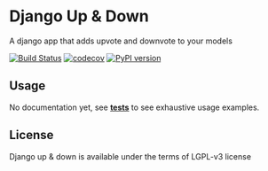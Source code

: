 # Django Up & Down

A django app that adds upvote and downvote to your models


[![Build Status](https://travis-ci.org/luxcem/django-und.svg?branch=master)](https://travis-ci.org/luxcem/django-und)
[![codecov](https://codecov.io/gh/luxcem/django-und/branch/master/graph/badge.svg)](https://codecov.io/gh/luxcem/django-und)
[![PyPI version](https://badge.fury.io/py/django-und.svg)](https://badge.fury.io/py/django-und)

## Usage

No documentation yet, see [**tests**](https://github.com/luxcem/django-und/tree/master/tests) to see exhaustive usage examples.

## License

Django up & down is available under the terms of LGPL-v3 license
